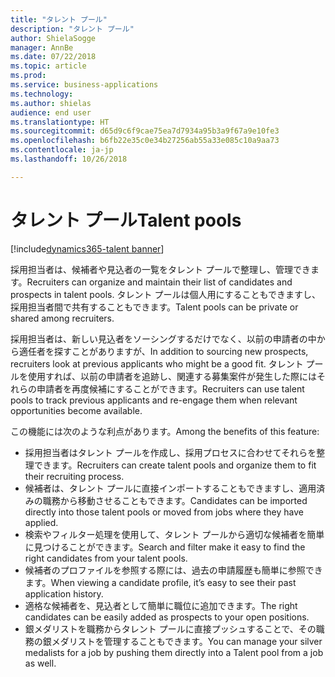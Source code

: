 ```yaml
---
title: "タレント プール"
description: "タレント プール"
author: ShielaSogge
manager: AnnBe
ms.date: 07/22/2018
ms.topic: article
ms.prod: 
ms.service: business-applications
ms.technology: 
ms.author: shielas
audience: end user
ms.translationtype: HT
ms.sourcegitcommit: d65d9c6f9cae75ea7d7934a95b3a9f67a9e10fe3
ms.openlocfilehash: b6fb22e35c0e34b27256ab55a33e085c10a9aa73
ms.contentlocale: ja-jp
ms.lasthandoff: 10/26/2018

---
```


# <a name="talent-pools"></a><span data-ttu-id="6337a-103">タレント プール</span><span class="sxs-lookup"><span data-stu-id="6337a-103">Talent pools</span></span>

[!include[dynamics365-talent banner](../../includes/dynamics365-talent.md)]

<span data-ttu-id="6337a-104">採用担当者は、候補者や見込者の一覧をタレント プールで整理し、管理できます。</span><span class="sxs-lookup"><span data-stu-id="6337a-104">Recruiters can organize and maintain their list of candidates and prospects in talent pools.</span></span> <span data-ttu-id="6337a-105">タレント プールは個人用にすることもできますし、採用担当者間で共有することもできます。</span><span class="sxs-lookup"><span data-stu-id="6337a-105">Talent pools can be private or shared among recruiters.</span></span>

<span data-ttu-id="6337a-106">採用担当者は、新しい見込者をソーシングするだけでなく、以前の申請者の中から適任者を探すことがありますが、</span><span class="sxs-lookup"><span data-stu-id="6337a-106">In addition to sourcing new prospects, recruiters look at previous applicants who might be a good fit.</span></span> <span data-ttu-id="6337a-107">タレント プールを使用すれば、以前の申請者を追跡し、関連する募集案件が発生した際にはそれらの申請者を再度候補にすることができます。</span><span class="sxs-lookup"><span data-stu-id="6337a-107">Recruiters can use talent pools to track previous applicants and re-engage them when relevant opportunities become available.</span></span>

<span data-ttu-id="6337a-108">この機能には次のような利点があります。</span><span class="sxs-lookup"><span data-stu-id="6337a-108">Among the benefits of this feature:</span></span>

-   <span data-ttu-id="6337a-109">採用担当者はタレント プールを作成し、採用プロセスに合わせてそれらを整理できます。</span><span class="sxs-lookup"><span data-stu-id="6337a-109">Recruiters can create talent pools and organize them to fit their recruiting process.</span></span>
-   <span data-ttu-id="6337a-110">候補者は、タレント プールに直接インポートすることもできますし、適用済みの職務から移動させることもできます。</span><span class="sxs-lookup"><span data-stu-id="6337a-110">Candidates can be imported directly into those talent pools or moved from jobs where they have applied.</span></span>
-   <span data-ttu-id="6337a-111">検索やフィルター処理を使用して、タレント プールから適切な候補者を簡単に見つけることができます。</span><span class="sxs-lookup"><span data-stu-id="6337a-111">Search and filter make it easy to find the right candidates from your talent pools.</span></span>
-   <span data-ttu-id="6337a-112">候補者のプロファイルを参照する際には、過去の申請履歴も簡単に参照できます。</span><span class="sxs-lookup"><span data-stu-id="6337a-112">When viewing a candidate profile, it’s easy to see their past application history.</span></span>
-   <span data-ttu-id="6337a-113">適格な候補者を、見込者として簡単に職位に追加できます。</span><span class="sxs-lookup"><span data-stu-id="6337a-113">The right candidates can be easily added as prospects to your open positions.</span></span>
-   <span data-ttu-id="6337a-114">銀メダリストを職務からタレント プールに直接プッシュすることで、その職務の銀メダリストを管理することもできます。</span><span class="sxs-lookup"><span data-stu-id="6337a-114">You can manage your silver medalists for a job by pushing them directly into a Talent pool from a job as well.</span></span> 

<!--
## Who uses this feature
This feature supports existing recruiter workflows.
## Status
In development
## Target timeframe
Public Preview July 1, GA October 1
## Availability
Cloud
## Regional availability
Global
-->

